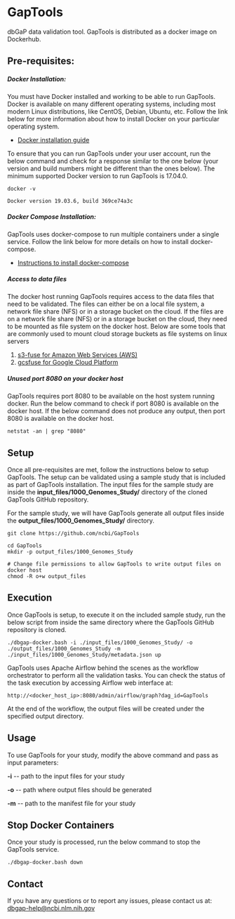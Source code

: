 # GapTools
dbGaP data validation tool. GapTools is distributed as a docker image on Dockerhub.

## Pre-requisites:

##### Docker Installation:

You must have Docker installed and working to be able to run GapTools. Docker is available on many different operating systems, including most modern Linux distributions, like CentOS, Debian, Ubuntu, etc. Follow the link below for more information about how to install Docker on your particular operating system. 

* [Docker installation guide](https://docs.docker.com/engine/install/#supported-platforms)

To ensure that you can run GapTools under your user account, run the below command and check for a response similar to the one below (your version and build numbers might be different than the ones below). The minimum supported Docker version to run GapTools is 17.04.0.  

```
docker -v

Docker version 19.03.6, build 369ce74a3c
```
##### Docker Compose Installation:

GapTools uses docker-compose to run multiple containers under a single service. Follow the link below for more details on how to install docker-compose.
* [Instructions to install docker-compose](https://docs.docker.com/compose/install/#install-compose)
    
##### Access to data files

The docker host running GapTools requires access to the data files that need to be validated. The files can either be on a local file system, a network file share (NFS) or in a storage bucket on the cloud. If the files are on a network file share (NFS) or in a storage bucket on the cloud, they need to be mounted as file system on the docker host. Below are some tools that are commonly used to mount cloud storage buckets as file systems on linux servers

1) [s3-fuse for Amazon Web Services (AWS)](https://github.com/s3fs-fuse/s3fs-fuse)      
1) [gcsfuse for Google Cloud Platform](https://github.com/GoogleCloudPlatform/gcsfuse/)
 
    
##### Unused port 8080 on your docker host

GapTools requires port 8080 to be available on the host system running docker. Run the below command to check if port 8080 is available on the docker host. If the below command does not produce any output, then port 8080 is available on the docker host.
```
netstat -an | grep "8080"
```

## Setup

Once all pre-requisites are met, follow the instructions below to setup GapTools. The setup can be validated using a sample study that is included as part of GapTools installation. The input files for the sample study are inside the __input_files/1000_Genomes_Study/__ directory of the cloned GapTools GitHub repository.

For the sample study, we will have GapTools generate all output files inside the __output_files/1000_Genomes_Study/__ directory.
```
git clone https://github.com/ncbi/GapTools

cd GapTools
mkdir -p output_files/1000_Genomes_Study

# Change file permissions to allow GapTools to write output files on docker host
chmod -R o+w output_files
```

## Execution

Once GapTools is setup, to execute it on the included sample study, run the below script from inside the same directory where the GapTools GitHub repository is cloned. 
```
./dbgap-docker.bash -i ./input_files/1000_Genomes_Study/ -o ./output_files/1000_Genomes_Study -m ./input_files/1000_Genomes_Study/metadata.json up
```

GapTools uses Apache Airflow behind the scenes as the workflow orchestrator to perform all the validation tasks. You can check the status of the task execution by accessing Airflow web interface at:

```
http://<docker_host_ip>:8080/admin/airflow/graph?dag_id=GapTools
```  

At the end of the workflow, the output files will be created under the specified output directory.
## Usage

To use GapTools for your study, modify the above command and pass as input parameters:

__-i__ -- path to the input files for your study

__-o__ -- path where output files should be generated

__-m__ -- path to the manifest file for your study 

## Stop Docker Containers

Once your study is processed, run the below command to stop the GapTools service.
```
./dbgap-docker.bash down
```

## Contact
If you have any questions or to report any issues, please contact us at: [dbgap-help@ncbi.nlm.nih.gov](dbgap-help@ncbi.nlm.nih.gov)
